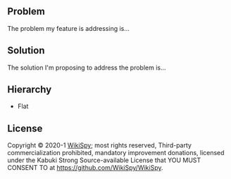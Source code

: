 ## Problem

The problem my feature is addressing is...

## Solution

The solution I'm proposing to address the problem is...

## Hierarchy

* Flat

## License

Copyright © 2020-1 [WikiSpy](https://wikispy.us); most rights reserved, Third-party commercialization prohibited, mandatory improvement donations, licensed under the Kabuki Strong Source-available License that YOU MUST CONSENT TO at <https://github.com/WikiSpy/WikiSpy>.

